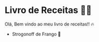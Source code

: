 # Livro de Receitas :man_cook:

Olá, Bem vindo ao meu livro de receitas!! :fire:

- Strogonoff de Frango :baby_chick:

  
